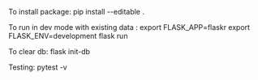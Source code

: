 To install package:
pip install --editable .

To run in dev mode with existing data :
export FLASK_APP=flaskr
export FLASK_ENV=development
flask run

To clear db:
flask init-db

Testing:
pytest -v
